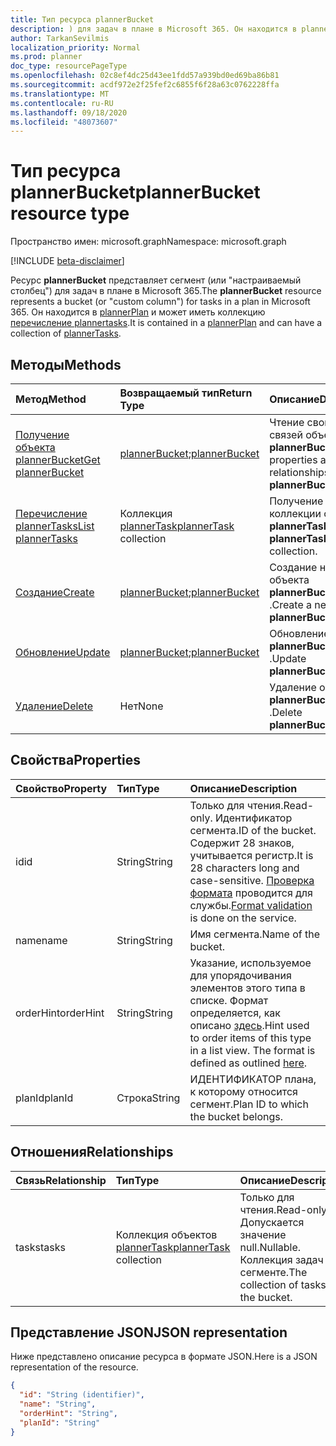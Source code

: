```yaml
---
title: Тип ресурса plannerBucket
description: ) для задач в плане в Microsoft 365. Он находится в plannerPlan и может иметь коллекцию перечисление plannertasks.
author: TarkanSevilmis
localization_priority: Normal
ms.prod: planner
doc_type: resourcePageType
ms.openlocfilehash: 02c8ef4dc25d43ee1fdd57a939bd0ed69ba86b81
ms.sourcegitcommit: acdf972e2f25fef2c6855f6f28a63c0762228ffa
ms.translationtype: MT
ms.contentlocale: ru-RU
ms.lasthandoff: 09/18/2020
ms.locfileid: "48073607"
---
```

# <a name="plannerbucket-resource-type"></a><span data-ttu-id="3a898-104">Тип ресурса plannerBucket</span><span class="sxs-lookup"><span data-stu-id="3a898-104">plannerBucket resource type</span></span>

<span data-ttu-id="3a898-105">Пространство имен: microsoft.graph</span><span class="sxs-lookup"><span data-stu-id="3a898-105">Namespace: microsoft.graph</span></span>

[!INCLUDE [beta-disclaimer](../../includes/beta-disclaimer.md)]

<span data-ttu-id="3a898-106">Ресурс **plannerBucket** представляет сегмент (или "настраиваемый столбец") для задач в плане в Microsoft 365.</span><span class="sxs-lookup"><span data-stu-id="3a898-106">The **plannerBucket** resource represents a bucket (or "custom column") for tasks in a plan in Microsoft 365.</span></span> <span data-ttu-id="3a898-107">Он находится в [plannerPlan](plannerplan.md) и может иметь коллекцию [перечисление plannertasks](plannertask.md).</span><span class="sxs-lookup"><span data-stu-id="3a898-107">It is contained in a [plannerPlan](plannerplan.md) and can have a collection of [plannerTasks](plannertask.md).</span></span>



## <a name="methods"></a><span data-ttu-id="3a898-108">Методы</span><span class="sxs-lookup"><span data-stu-id="3a898-108">Methods</span></span>

| <span data-ttu-id="3a898-109">Метод</span><span class="sxs-lookup"><span data-stu-id="3a898-109">Method</span></span>           | <span data-ttu-id="3a898-110">Возвращаемый тип</span><span class="sxs-lookup"><span data-stu-id="3a898-110">Return Type</span></span>    |<span data-ttu-id="3a898-111">Описание</span><span class="sxs-lookup"><span data-stu-id="3a898-111">Description</span></span>|
|:---------------|:--------|:----------|
|[<span data-ttu-id="3a898-112">Получение объекта plannerBucket</span><span class="sxs-lookup"><span data-stu-id="3a898-112">Get plannerBucket</span></span>](../api/plannerbucket-get.md) | <span data-ttu-id="3a898-113">[plannerBucket](plannerbucket.md);</span><span class="sxs-lookup"><span data-stu-id="3a898-113">[plannerBucket](plannerbucket.md)</span></span> |<span data-ttu-id="3a898-114">Чтение свойств и связей объекта **plannerBucket** .</span><span class="sxs-lookup"><span data-stu-id="3a898-114">Read properties and relationships of **plannerBucket** object.</span></span>|
|[<span data-ttu-id="3a898-115">Перечисление plannerTasks</span><span class="sxs-lookup"><span data-stu-id="3a898-115">List plannerTasks</span></span>](../api/plannerbucket-list-tasks.md) |<span data-ttu-id="3a898-116">Коллекция [plannerTask](plannertask.md)</span><span class="sxs-lookup"><span data-stu-id="3a898-116">[plannerTask](plannertask.md) collection</span></span>| <span data-ttu-id="3a898-117">Получение коллекции объектов **plannerTask**.</span><span class="sxs-lookup"><span data-stu-id="3a898-117">Get a **plannerTask** object collection.</span></span>|
|[<span data-ttu-id="3a898-118">Создание</span><span class="sxs-lookup"><span data-stu-id="3a898-118">Create</span></span>](../api/planner-post-buckets.md) | <span data-ttu-id="3a898-119">[plannerBucket](plannerbucket.md);</span><span class="sxs-lookup"><span data-stu-id="3a898-119">[plannerBucket](plannerbucket.md)</span></span>   | <span data-ttu-id="3a898-120">Создание нового объекта **plannerBucket** .</span><span class="sxs-lookup"><span data-stu-id="3a898-120">Create a new **plannerBucket** object.</span></span> |
|[<span data-ttu-id="3a898-121">Обновление</span><span class="sxs-lookup"><span data-stu-id="3a898-121">Update</span></span>](../api/plannerbucket-update.md) | <span data-ttu-id="3a898-122">[plannerBucket](plannerbucket.md);</span><span class="sxs-lookup"><span data-stu-id="3a898-122">[plannerBucket](plannerbucket.md)</span></span>   |<span data-ttu-id="3a898-123">Обновление объекта **plannerBucket** .</span><span class="sxs-lookup"><span data-stu-id="3a898-123">Update **plannerBucket** object.</span></span> |
|[<span data-ttu-id="3a898-124">Удаление</span><span class="sxs-lookup"><span data-stu-id="3a898-124">Delete</span></span>](../api/plannerbucket-delete.md) | <span data-ttu-id="3a898-125">Нет</span><span class="sxs-lookup"><span data-stu-id="3a898-125">None</span></span> |<span data-ttu-id="3a898-126">Удаление объекта **plannerBucket** .</span><span class="sxs-lookup"><span data-stu-id="3a898-126">Delete **plannerBucket** object.</span></span> |

## <a name="properties"></a><span data-ttu-id="3a898-127">Свойства</span><span class="sxs-lookup"><span data-stu-id="3a898-127">Properties</span></span>
| <span data-ttu-id="3a898-128">Свойство</span><span class="sxs-lookup"><span data-stu-id="3a898-128">Property</span></span>     | <span data-ttu-id="3a898-129">Тип</span><span class="sxs-lookup"><span data-stu-id="3a898-129">Type</span></span>   |<span data-ttu-id="3a898-130">Описание</span><span class="sxs-lookup"><span data-stu-id="3a898-130">Description</span></span>|
|:---------------|:--------|:----------|
|<span data-ttu-id="3a898-131">id</span><span class="sxs-lookup"><span data-stu-id="3a898-131">id</span></span>|<span data-ttu-id="3a898-132">String</span><span class="sxs-lookup"><span data-stu-id="3a898-132">String</span></span>| <span data-ttu-id="3a898-133">Только для чтения.</span><span class="sxs-lookup"><span data-stu-id="3a898-133">Read-only.</span></span> <span data-ttu-id="3a898-134">Идентификатор сегмента.</span><span class="sxs-lookup"><span data-stu-id="3a898-134">ID of the bucket.</span></span> <span data-ttu-id="3a898-135">Содержит 28 знаков, учитывается регистр.</span><span class="sxs-lookup"><span data-stu-id="3a898-135">It is 28 characters long and case-sensitive.</span></span> <span data-ttu-id="3a898-136">[Проверка формата](tasks-identifiers-disclaimer.md) проводится для службы.</span><span class="sxs-lookup"><span data-stu-id="3a898-136">[Format validation](tasks-identifiers-disclaimer.md) is done on the service.</span></span>|
|<span data-ttu-id="3a898-137">name</span><span class="sxs-lookup"><span data-stu-id="3a898-137">name</span></span>|<span data-ttu-id="3a898-138">String</span><span class="sxs-lookup"><span data-stu-id="3a898-138">String</span></span>|<span data-ttu-id="3a898-139">Имя сегмента.</span><span class="sxs-lookup"><span data-stu-id="3a898-139">Name of the bucket.</span></span>|
|<span data-ttu-id="3a898-140">orderHint</span><span class="sxs-lookup"><span data-stu-id="3a898-140">orderHint</span></span>|<span data-ttu-id="3a898-141">String</span><span class="sxs-lookup"><span data-stu-id="3a898-141">String</span></span>|<span data-ttu-id="3a898-p104">Указание, используемое для упорядочивания элементов этого типа в списке. Формат определяется, как описано [здесь](planner-order-hint-format.md).</span><span class="sxs-lookup"><span data-stu-id="3a898-p104">Hint used to order items of this type in a list view. The format is defined as outlined [here](planner-order-hint-format.md).</span></span>|
|<span data-ttu-id="3a898-144">planId</span><span class="sxs-lookup"><span data-stu-id="3a898-144">planId</span></span>|<span data-ttu-id="3a898-145">Строка</span><span class="sxs-lookup"><span data-stu-id="3a898-145">String</span></span>|<span data-ttu-id="3a898-146">ИДЕНТИФИКАТОР плана, к которому относится сегмент.</span><span class="sxs-lookup"><span data-stu-id="3a898-146">Plan ID to which the bucket belongs.</span></span>|

## <a name="relationships"></a><span data-ttu-id="3a898-147">Отношения</span><span class="sxs-lookup"><span data-stu-id="3a898-147">Relationships</span></span>
| <span data-ttu-id="3a898-148">Связь</span><span class="sxs-lookup"><span data-stu-id="3a898-148">Relationship</span></span> | <span data-ttu-id="3a898-149">Тип</span><span class="sxs-lookup"><span data-stu-id="3a898-149">Type</span></span>   |<span data-ttu-id="3a898-150">Описание</span><span class="sxs-lookup"><span data-stu-id="3a898-150">Description</span></span>|
|:---------------|:--------|:----------|
|<span data-ttu-id="3a898-151">tasks</span><span class="sxs-lookup"><span data-stu-id="3a898-151">tasks</span></span>|<span data-ttu-id="3a898-152">Коллекция объектов [plannerTask](plannertask.md)</span><span class="sxs-lookup"><span data-stu-id="3a898-152">[plannerTask](plannertask.md) collection</span></span>| <span data-ttu-id="3a898-153">Только для чтения.</span><span class="sxs-lookup"><span data-stu-id="3a898-153">Read-only.</span></span> <span data-ttu-id="3a898-154">Допускается значение null.</span><span class="sxs-lookup"><span data-stu-id="3a898-154">Nullable.</span></span> <span data-ttu-id="3a898-155">Коллекция задач в сегменте.</span><span class="sxs-lookup"><span data-stu-id="3a898-155">The collection of tasks in the bucket.</span></span>|

## <a name="json-representation"></a><span data-ttu-id="3a898-156">Представление JSON</span><span class="sxs-lookup"><span data-stu-id="3a898-156">JSON representation</span></span>
<span data-ttu-id="3a898-157">Ниже представлено описание ресурса в формате JSON.</span><span class="sxs-lookup"><span data-stu-id="3a898-157">Here is a JSON representation of the resource.</span></span>

<!-- {
  "blockType": "resource",
  "optionalProperties": [

  ],
  "keyProperty": "id",
  "baseType":"microsoft.graph.entity",  
  "@odata.type": "microsoft.graph.plannerBucket"
}-->

```json
{
  "id": "String (identifier)",
  "name": "String",
  "orderHint": "String",
  "planId": "String"
}

```

<!-- uuid: 8fcb5dbc-d5aa-4681-8e31-b001d5168d79
2015-10-25 14:57:30 UTC -->
<!--
{
  "type": "#page.annotation",
  "description": "plannerBucket resource",
  "keywords": "",
  "section": "documentation",
  "tocPath": "",
  "suppressions": []
}
-->


